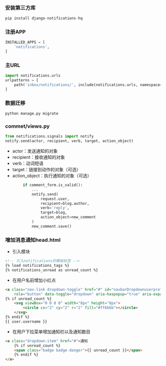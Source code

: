 ### 安装第三方库
```python
pip install django-notifications-hq
```

### 注册APP
```python
INSTALLED_APPS = [
    'notifications',
]
```

### 主URL
```python
import notifications.urls
urlpatterns = [
    path('inbox/notifications/', include(notifications.urls, namespace='notifications')),
]
```

### 数据迁移
```python
python manage.py migrate
```

### commet/views.py
```python
from notifications.signals import notify
notify.send(actor, recipient, verb, target, action_object)
```
* actor：发送通知的对象
* recipient：接收通知的对象
* verb：动词短语
* target：链接到动作的对象（可选）
* action_object：执行通知的对象（可选）
```python
        if comment_form.is_valid():
            ...
            notify.send(
                request.user,
                recipient=blog.author,
                verb='reply',
                target=blog,
                action_object=new_comment
            )
            new_comment.save()
```

### 增加消息通知head.html
* 引入模块
```html
<!-- 引入notifications的模板标签 -->
{% load notifications_tags %}
{% notifications_unread as unread_count %}
```
* 在用户名前增加小红点
```html
<a class="nav-link dropdown-toggle" href="#" id="navbarDropdownuserprofile" 
    role="button" data-toggle="dropdown" aria-haspopup="true" aria-expanded="false">
{% if unread_count %}
    <svg viewBox="0 0 8 8" width="8px" height="8px">
        <circle cx="2" cy="2" r="2" fill="#ff6b6b"></circle>
    </svg>
{% endif %}
{{ user.username }}
```
* 在用户下拉菜单增加通知栏以及通知数目
```html
<a class="dropdown-item" href="#">通知
    {% if unread_count %}
    <span class="badge badge-danger">{{ unread_count }}</span>
    {% endif %}
</a>
```